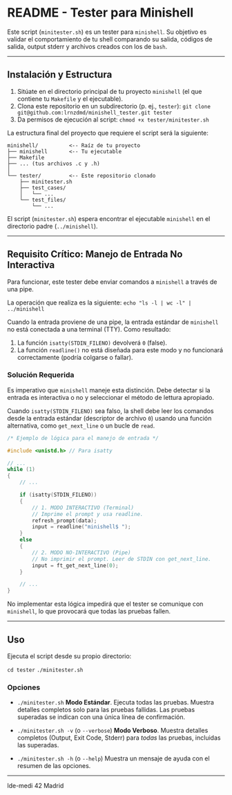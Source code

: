 # README - Tester para Minishell

Este script (`minitester.sh`) es un tester para `minishell`. Su objetivo es validar el comportamiento de tu shell comparando su salida, códigos de salida, output stderr y archivos creados con los de `bash`.

---

## Instalación y Estructura

1.  Sitúate en el directorio principal de tu proyecto `minishell` (el que contiene tu `Makefile` y el ejecutable).
2.  Clona este repositorio en un subdirectorio (p. ej., `tester`):
    `git clone git@github.com:lrnzdmd/minishell_tester.git tester`
3.  Da permisos de ejecución al script:
    `chmod +x tester/minitester.sh`

La estructura final del proyecto que requiere el script será la siguiente:

```
minishell/          <-- Raíz de tu proyecto
├── minishell       <-- Tu ejecutable
├── Makefile
├── ... (tus archivos .c y .h)
│
└── tester/         <-- Este repositorio clonado
    ├── minitester.sh
    ├── test_cases/
    │   └── ...
    └── test_files/
        └── ...
```

El script (`minitester.sh`) espera encontrar el ejecutable `minishell` en el directorio padre (`../minishell`).

---

## Requisito Crítico: Manejo de Entrada No Interactiva

Para funcionar, este tester debe enviar comandos a `minishell` a través de una pipe.

La operación que realiza es la siguiente:
`echo "ls -l | wc -l" | ../minishell`

Cuando la entrada proviene de una pipe, la entrada estándar de `minishell` no está conectada a una terminal (TTY). Como resultado:
1.  La función `isatty(STDIN_FILENO)` devolverá `0` (false).
2.  La función `readline()` no está diseñada para este modo y no funcionará correctamente (podría colgarse o fallar).

### Solución Requerida

Es imperativo que `minishell` maneje esta distinción. Debe detectar si la entrada es interactiva o no y seleccionar el método de lettura apropiado.

Cuando `isatty(STDIN_FILENO)` sea falso, la shell debe leer los comandos desde la entrada estándar (descriptor de archivo `0`) usando una función alternativa, como `get_next_line` o un bucle de `read`.

```c
/* Ejemplo de lógica para el manejo de entrada */

#include <unistd.h> // Para isatty

// ...
while (1)
{
    // ...

    if (isatty(STDIN_FILENO))
    {
        // 1. MODO INTERACTIVO (Terminal)
        // Imprime el prompt y usa readline.
        refresh_prompt(data);
        input = readline("minishell$ ");
    }
    else
    {
        // 2. MODO NO-INTERACTIVO (Pipe)
        // No imprimir el prompt. Leer de STDIN con get_next_line.
        input = ft_get_next_line(0);
    }

    // ...
}
```

No implementar esta lógica impedirá que el tester se comunique con `minishell`, lo que provocará que todas las pruebas fallen.

---

## Uso

Ejecuta el script desde su propio directorio:

`cd tester`
`./minitester.sh`

### Opciones

* `./minitester.sh`
    **Modo Estándar**. Ejecuta todas las pruebas. Muestra detalles completos solo para las pruebas fallidas. Las pruebas superadas se indican con una única línea de confirmación.

* `./minitester.sh -v` (o `--verbose`)
    **Modo Verboso**. Muestra detalles completos (Output, Exit Code, Stderr) para *todas* las pruebas, incluidas las superadas.

* `./minitester.sh -h` (o `--help`)
    Muestra un mensaje de ayuda con el resumen de las opciones.

---
lde-medi 42 Madrid